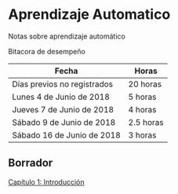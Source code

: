 # Aprendizaje Automatico
Notas sobre aprendizaje automático

Bitacora de desempeño


|          Fecha                |     Horas     |
| ----------------------------- | ------------- |
| Días previos no registrados   | 20   horas      |
| Lunes 4 de Junio de 2018      |  5   horas      |
| Jueves 7 de Junio de 2018     |  4   horas      |
| Sábado 9 de Junio de 2018     |  2.5 horas      |
| Sábado 16 de Junio de 2018     | 3 horas      |


##
## Borrador
<dl>
  <a href="https://nbviewer.jupyter.org/github/rafneta/AprendizajeAutomatico/blob/master/Cap1_Introduccion.ipynb" target="blank_"> Capítulo 1: Introducción </a>
 </dl>

